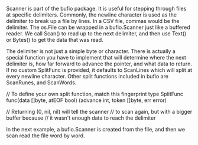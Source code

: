 <p>Scanner is part of the bufio package. It is useful for stepping through files at specific delimiters. Commonly, the newline character is used as the delimiter to break up a file by lines. In a CSV file, commas would be the delimiter. The os.File can be wrapped in a bufio.Scanner just like a buffered reader. We call Scan() to read up to the next delimiter, and then use Text() or Bytes() to get the data that was read.

The delimiter is not just a simple byte or character. There is actually a special function you have to implement that will determine where the next delimiter is, how far forward to advance the pointer, and what data to return. If no custom SplitFunc is provided, it defaults to ScanLines which will split at every newline character. Other split functions included in bufio are ScanRunes, and ScanWords.</p>

<p>// To define your own split function, match this fingerprint
type SplitFunc func(data []byte, atEOF bool) (advance int, token []byte, err error)

// Returning (0, nil, nil) will tell the scanner
// to scan again, but with a bigger buffer because
// it wasn't enough data to reach the delimiter

In the next example, a bufio.Scanner is created from the file, and then we scan read the file word by word.</p>
